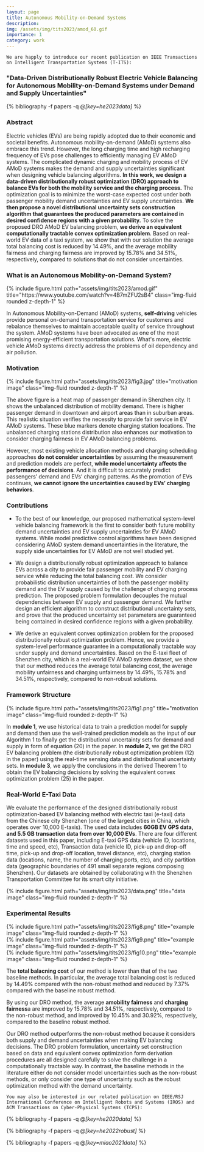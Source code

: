 ```yaml
---
layout: page
title: Autonomous Mobility-on-Demand Systems
description: 
img: /assets/img/tits2023/amod_60.gif
importance: 1
category: work
---
```


`We are happly to introduce our recent publication on IEEE Transactions on Intelligent Transportation Systems (T-ITS):`

### "Data-Driven Distributionally Robust Electric Vehicle Balancing for Autonomous Mobility-on-Demand Systems under Demand and Supply Uncertainties"

<div class="publications">

{% bibliography -f papers -q @*[key=he2023data]* %}

</div>

### Abstract
Electric vehicles (EVs) are being rapidly adopted due to their economic and societal benefits. Autonomous mobility-on-demand (AMoD) systems also embrace this trend. However, the long charging time and high recharging frequency of EVs pose challenges to efficiently managing EV AMoD systems. The complicated dynamic charging and mobility process of EV AMoD systems makes the demand and supply uncertainties significant when designing vehicle balancing algorithms. **In this work, we design a data-driven distributionally robust optimization (DRO) approach to balance EVs for both the mobility service and the charging process.** The optimization goal is to minimize the worst-case expected cost under both passenger mobility demand uncertainties and EV supply uncertainties. **We then propose a novel distributional uncertainty sets construction algorithm that guarantees the produced parameters are contained in desired confidence regions with a given probability.** To solve the proposed DRO AMoD EV balancing problem, **we derive an equivalent computationally tractable convex optimization problem**. Based on real-world EV data of a taxi system, we show that with our solution the average total balancing cost is reduced by 14.49%, and the average mobility fairness and charging fairness are improved by 15.78% and 34.51%, respectively, compared to solutions that do not consider uncertainties.

### What is an Autonomous Mobility-on-Demand System?

<div class="row">
    <div class="col-sm mt-3 mt-md-0">
        {% include figure.html path="assets/img/tits2023/amod.gif" title="https://www.youtube.com/watch?v=4B7mZFU2sB4" class="img-fluid rounded z-depth-1" %}
    </div>
</div>

In Autonomous Mobility-on-Demand (AMoD) systems, **self-driving** vehicles provide personal on-demand transportation service for customers and rebalance themselves to maintain acceptable quality of service throughout the system. AMoD systems have been advocated as one of the most promising energy-efficient transportation solutions. What's more, electric vehicle AMoD systems directly address the problems of oil dependency and air pollution.

### Motivation

<div class="row">
    <div class="col-sm mt-3 mt-md-0">
        {% include figure.html path="assets/img/tits2023/fig3.jpg" title="motivation image" class="img-fluid rounded z-depth-1" %}
    </div>
</div>

The above figure is a heat map of passenger demand in Shenzhen city. It shows the unbalanced distribution of mobility demand. There is higher passenger demand in downtown and airport areas than in suburban areas. This realistic situation verifies the necessity to provide fair service in EV AMoD systems. These blue markers denote charging station locations. The unbalanced charging stations distribution also enhances our motivation to consider charging fairness in EV AMoD balancing problems.

However, most existing vehicle allocation methods and charging scheduling approaches **do not consider uncertainties** by assuming the measurement and prediction models are perfect, **while model uncertainty affects the performance of decisions**. And it is difficult to accurately predict passengers’ demand and EVs’ charging patterns. As the promotion of EVs continues, **we cannot ignore the uncertainties caused by EVs’ charging behaviors**.

### Contributions

- To the best of our knowledge, our proposed mathematical system-level vehicle balancing framework is the first to consider both future mobility demand uncertainties and EV supply uncertainties for EV AMoD systems. While model predictive control algorithms have been designed considering AMoD system demand uncertainties in the literature, the supply side uncertainties for EV AMoD are not well studied yet.

- We design a distributionally robust optimization approach to balance EVs across a city to provide fair passenger mobility and EV charging service while reducing the total balancing cost. We consider probabilistic distribution uncertainties of both the passenger mobility demand and the EV supply caused by the challenge of charging process prediction. The proposed problem formulation decouples the mutual dependencies between EV supply and passenger demand. We further design an efficient algorithm to construct distributional uncertainty sets, and prove that the produced uncertainty set parameters are guaranteed being contained in desired confidence regions with a given probability.

- We derive an equivalent convex optimization problem for the proposed distributionally robust optimization problem. Hence, we provide a system-level performance guarantee in a computationally tractable way under supply and demand uncertainties. Based on the E-taxi fleet of Shenzhen city, which is a real-world EV AMoD system dataset, we show that our method reduces the average total balancing cost, the average mobility unfairness and charging unfairness by 14.49%, 15.78% and 34.51%, respectively, compared to non-robust solutions.

### Framework Structure

<!-- <div align="center">
<img src="/assets/img/tits2023/fig1.png"  width="90%" height="90%">
</div> -->

<div class="row">
    <div class="col-sm mt-3 mt-md-0">
        {% include figure.html path="assets/img/tits2023/fig1.png" title="motivation image" class="img-fluid rounded z-depth-1" %}
    </div>
</div>

In **module 1**, we use historical data to train a prediction model for supply and demand then use the well-trained prediction models as the input of our Algorithm 1 to finally get the distributional uncertainty sets for demand and supply in form of equation (20) in the paper. In **module 2**, we get the DRO EV balancing problem (the distributionally robust optimization problem (12) in the paper) using the real-time sensing data and distributional uncertainty sets. In **module 3**, we apply the conclusions in the derived Theorem 1 to obtain the EV balancing decisions by solving the equivalent convex optimization problem (25) in the paper.

### Real-World E-Taxi Data

We evaluate the performance of the designed distributionally robust optimization-based EV balancing method with electric taxi (e-taxi) data from the Chinese city Shenzhen (one of the largest cities in China, which operates over 10,000 E-taxis). The used data includes **60GB EV GPS data, and 5.5 GB transaction data from over 10,000 EVs**. There are four different datasets used in this paper, including E-taxi GPS data (vehicle ID, locations, time and speed, etc), Transaction data (vehicle ID, pick-up and drop-off time, pick-up and drop-off location, travel distance, etc), charging station data (locations, name, the number of charging ports, etc), and city partition data (geographic boundaries of 491 small separate regions composing Shenzhen). Our datasets are obtained by collaborating with the Shenzhen Transportation Committee for its smart city initiative. 

<div class="row">
    <div class="col-sm mt-3 mt-md-0">
        {% include figure.html path="assets/img/tits2023/data.png" title="data image" class="img-fluid rounded z-depth-1" %}
    </div>
</div>

### Experimental Results

<div class="row">
    <div class="col-sm mt-3 mt-md-0">
        {% include figure.html path="assets/img/tits2023/fig8.png" title="example image" class="img-fluid rounded z-depth-1" %}
    </div>
    <div class="col-sm mt-3 mt-md-0">
        {% include figure.html path="assets/img/tits2023/fig9.png" title="example image" class="img-fluid rounded z-depth-1" %}
    </div>
    <div class="col-sm mt-3 mt-md-0">
        {% include figure.html path="assets/img/tits2023/fig10.png" title="example image" class="img-fluid rounded z-depth-1" %}
    </div>
</div>

The **total balacning cost** of our method is lower than that of the two baseline methods. In particular, the average total balancing cost is reduced by 14.49% compared with the non-robust method and reduced by 7.37% compared with the baseline robust method. 

By using our DRO method, the average **amobility fairness** and **charging fairness**a are improved by 15.78% and 34.51%, respectively, compared to the non-robust method, and improved by 10.45% and 30.92%, respectively, compared to the baseline robust method. 

Our DRO method outperforms the non-robust method because it considers both supply and demand uncertainties when making EV balancing decisions. The DRO problem formulation, uncertainty set construction based on data and equivalent convex optimization form derivation procedures are all designed carefully to solve the challenge in a computationally tractable way. In contrast, the baseline methods in the literature either do not consider model uncertainties such as the non-robust methods, or only consider one type of uncertainty such as the robust optimization method with the demand uncertainty.


`You may also be interested in our related publication on IEEE/RSJ International Conference on Intelligent Robots and Systems (IROS) and ACM Transactions on Cyber-Physical Systems (TCPS):`

<div class="publications">

{% bibliography -f papers -q @*[key=he2020data]* %}

{% bibliography -f papers -q @*[key=he2022robust]* %}

{% bibliography -f papers -q @*[key=miao2021data]* %}
</div>

